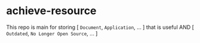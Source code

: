 # achieve-resource
This repo is main for storing [ ```Document```, ```Application```, ... ] that is useful AND [ ```Outdated```, ```No Longer Open Source```, ... ]
